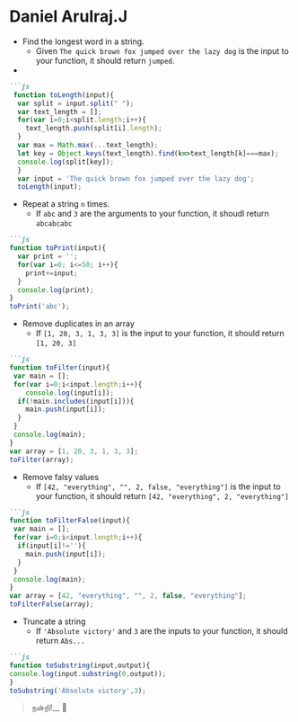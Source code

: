 # Daniel Arulraj.J
- Find the longest word in a string.
  - Given `The quick brown fox jumped over the lazy dog` is the input to your function, it should return `jumped`.
- 
```md
```js
 function toLength(input){
  var split = input.split(" ");
  var text_length = [];
  for(var i=0;i<split.length;i++){
    text_length.push(split[i].length);
  }
  var max = Math.max(...text_length);
  let key = Object.keys(text_length).find(k=>text_length[k]===max); 
  console.log(split[key]);
  }
  var input = 'The quick brown fox jumped over the lazy dog';
  toLength(input);
````
- Repeat a string `n` times.
  - If `abc` and `3` are the arguments to your function, it shoudl return `abcabcabc`
```md
```js
function toPrint(input){
  var print = '';
  for(var i=0; i<=50; i++){ 
    print+=input;
  }
  console.log(print);
}
toPrint('abc');
````
- Remove duplicates in an array
  - If `[1, 20, 3, 1, 3, 3]` is the input to your
  function, it should return `[1, 20, 3]`
```md
```js
function toFilter(input){ 
 var main = [];
 for(var i=0;i<input.length;i++){
 	console.log(input[i]);
  if(!main.includes(input[i])){
  	main.push(input[i]);
  }
 }
 console.log(main);
}
var array = [1, 20, 3, 1, 3, 3];
toFilter(array);
````
- Remove falsy values
  - If `[42, "everything", "", 2, false, "everything"]` is the input to your function, it should return `[42, "everything", 2, "everything"]`
```md
```js
function toFilterFalse(input){ 
 var main = [];
 for(var i=0;i<input.length;i++){
  if(input[i]!=''){
  	main.push(input[i]);
  }
 }
 console.log(main);
}
var array = [42, "everything", "", 2, false, "everything"];
toFilterFalse(array);
````
- Truncate a string
  - If `'Absolute victory'` and `3` are the inputs to
  your function, it should return `Abs...`

 ```md
```js
function toSubstring(input,output){
 console.log(input.substring(0,output));
}
toSubstring('Absolute victory',3);
 ````
> நன்றி!__ 🙏